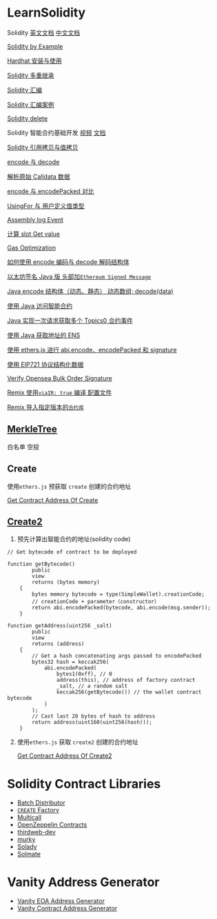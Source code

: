 # LearnSolidity

Solidity [英文文档](https://docs.soliditylang.org/en/latest/) [中文文档](https://learnblockchain.cn/docs/solidity/)

[Solidity by Example](https://solidity-by-example.org/)

[Hardhat 安装与使用](./xmind文件/md%20or%20pdf/Hardhat.md)

[Solidity 多重继承](./xmind文件/md%20or%20pdf/Solidity多重继承.md)

[Solidity 汇编](./xmind文件/md%20or%20pdf/初识汇编.md)

[Solidity 汇编案例](./xmind文件/md%20or%20pdf/Solidity汇编应用案例.md)

[Solidity delete](./xmind文件/md%20or%20pdf/Solidity-delete.md)

Solidity 智能合约基础开发 [视频](https://space.bilibili.com/1159991219/channel/collectiondetail?sid=616215) [文档](./Solidity智能合约开发.md)

[Solidity 引用拷贝与值拷贝](./xmind文件/md%20or%20pdf/引用拷贝还是值拷贝%20（x%20=%20a）.md)

[encode 与 decode](./encode与encodePacked/encode_decode.md)

[解析原始 Calldata 数据](./encode与encodePacked/解析原始Calldata数据.md)

[encode 与 encodePacked 对比](./encode与encodePacked/encode_encodePacked.md)

[UsingFor 与 用户定义值类型](./DefinedValueTypes/custom_type.md)

[Assembly log Event](https://github.com/EthanOK/assembly-log)

[计算 slot Get value](https://github.com/EthanOK/calculate-slot)

[Gas Optimization](https://github.com/EthanOK/WTF-gas-optimization)

[如何使用 encode 编码与 decode 解码结构体](./utils/如何使用encode编码与decode解码结构体.md)

[以太坊签名 Java 版 头部加`Ethereum Signed Message`](./utils/Java版以太坊签名.md)

[Java encode 结构体（动态、静态） 动态数组; decode(data)](./utils/EncodeStructAndDynamicArray.md)

[使用 Java 访问智能合约](./utils/UseJavaCallContract.md)

[Java 实现一次请求获取多个 Topics0 合约事件](./Java/FilterMulTopicsEvent/FilterMulTopics.java)

[使用 Java 获取地址的 ENS](./Java/ENS/GetENSOfAddress.java)

[使用 ethers.js 进行 abi.encode、encodePacked 和 signature](./utils/getSignature_ethersjs.md)

[使用 EIP721 协议结构化数据](./utils/EIP712.md)

[Verify Opensea Bulk Order Signature](https://github.com/EthanOK/seaport-lite)

[Remix 使用`viaIR: true` 编译 配置文件](./json/compiler_config.json)

[Remix 导入指定版本的`合约库`](./utils/Remix_Library_Version.md)

## [MerkleTree](./Merkle)

白名单 空投

## Create

使用`ethers.js` 预获取 `create` 创建的合约地址

[Get Contract Address Of Create](./Create2/GetContractAddressOfCreate.js)

## [Create2](./Create2)

1. 预先计算出智能合约的地址(solidity code)

```solidity
// Get bytecode of contract to be deployed

function getBytecode()
        public
        view
        returns (bytes memory)
    {
        bytes memory bytecode = type(SimpleWallet).creationCode;
        // creationCode + parameter（constructor）
        return abi.encodePacked(bytecode, abi.encode(msg.sender));
    }

function getAddress(uint256 _salt)
        public
        view
        returns (address)
    {
        // Get a hash concatenating args passed to encodePacked
        bytes32 hash = keccak256(
            abi.encodePacked(
                bytes1(0xff), // 0
                address(this), // address of factory contract
                _salt, // a random salt
                keccak256(getBytecode()) // the wallet contract bytecode
            )
        );
        // Cast last 20 bytes of hash to address
        return address(uint160(uint256(hash)));
    }
```

2. 使用`ethers.js` 获取 `create2` 创建的合约地址

   [Get Contract Address Of Create2](./Create2/GetContractAddressOfCreate2.js)

# Solidity Contract Libraries

- [Batch Distributor](https://github.com/pcaversaccio/batch-distributor)
- [`CREATE` Factory](https://github.com/pcaversaccio/create-util)
- [Multicall](https://github.com/mds1/multicall)
- [OpenZeppelin Contracts](https://github.com/OpenZeppelin/openzeppelin-contracts)
- [thirdweb-dev](https://github.com/thirdweb-dev/contracts)
- [murky](https://github.com/dmfxyz/murky)
- [Solady](https://github.com/Vectorized/solady)
- [Solmate](https://github.com/transmissions11/solmate)

# Vanity Address Generator

- [Vanity EOA Address Generator](https://github.com/10gic/vanitygen-plusplus)
- [Vanity Contract Address Generator](https://github.com/HrikB/createXcrunch)
